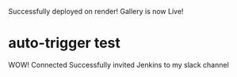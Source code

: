 Successfully deployed on render!
Gallery is now Live!
# auto-trigger test
WOW! Connected Successfully invited Jenkins to my slack channel
